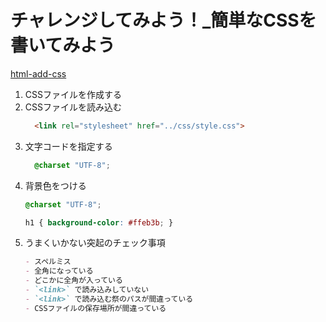 # チャレンジしてみよう！_簡単なCSSを書いてみよう

[html-add-css](./html/html-add-css.html)

1. CSSファイルを作成する
2. CSSファイルを読み込む
    ```html
      <link rel="stylesheet" href="../css/style.css">
    ```
3. 文字コードを指定する
    ```css
      @charset "UTF-8";
    ```
4. 背景色をつける
    ```css
    @charset "UTF-8";

    h1 { background-color: #ffeb3b; }
    ```
5. うまくいかない突起のチェック事項
    ```markdown
    - スペルミス
    - 全角になっている
    - どこかに全角が入っている
    - `<link>` で読み込みしていない
    - `<link>` で読み込む祭のパスが間違っている
    - CSSファイルの保存場所が間違っている
    ```

